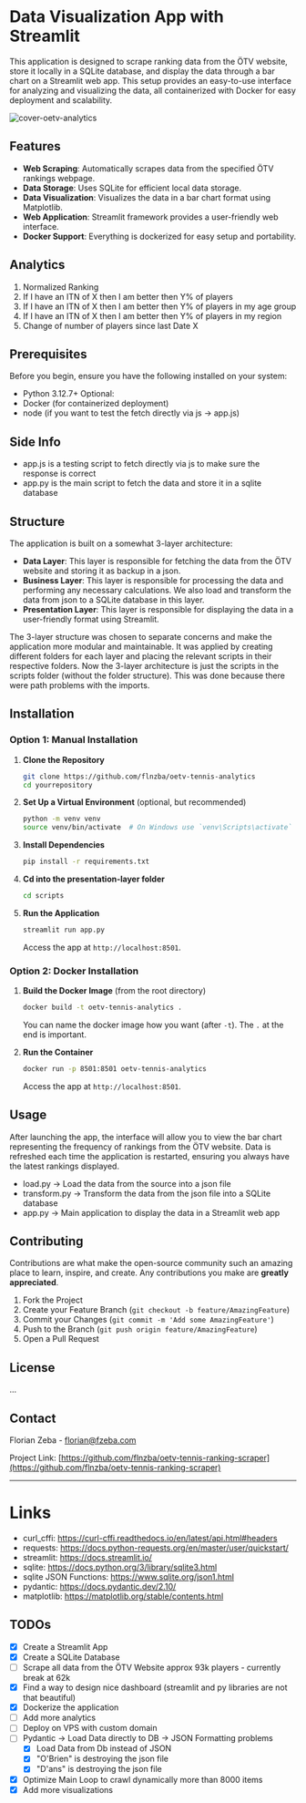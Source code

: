# Data Visualization App with Streamlit

This application is designed to scrape ranking data from the ÖTV website, store it locally in a SQLite database, and display the data through a bar chart on a Streamlit web app. This setup provides an easy-to-use interface for analyzing and visualizing the data, all containerized with Docker for easy deployment and scalability.

![cover-oetv-analytics](https://github.com/user-attachments/assets/26f4b010-3ff7-49b2-994d-816a6e5f63d2)

## Features

- **Web Scraping**: Automatically scrapes data from the specified ÖTV rankings webpage.
- **Data Storage**: Uses SQLite for efficient local data storage.
- **Data Visualization**: Visualizes the data in a bar chart format using Matplotlib.
- **Web Application**: Streamlit framework provides a user-friendly web interface.
- **Docker Support**: Everything is dockerized for easy setup and portability.

## Analytics

1. Normalized Ranking
2. If I have an ITN of X then I am better then Y% of players
3. If I have an ITN of X then I am better then Y% of players in my age group
4. If I have an ITN of X then I am better then Y% of players in my region
5. Change of number of players since last Date X

## Prerequisites

Before you begin, ensure you have the following installed on your system:
- Python 3.12.7+
Optional:
- Docker (for containerized deployment)
- node (if you want to test the fetch directly via js -> app.js)

## Side Info
- app.js is a testing script to fetch directly via js to make sure the response is correct
- app.py is the main script to fetch the data and store it in a sqlite database

## Structure
The application is built on a somewhat 3-layer architecture:
- **Data Layer**: This layer is responsible for fetching the data from the ÖTV website and storing it as backup in a json.
- **Business Layer**: This layer is responsible for processing the data and performing any necessary calculations. We also load and transform the data from json to a SQLite database in this layer.
- **Presentation Layer**: This layer is responsible for displaying the data in a user-friendly format using Streamlit.

The 3-layer structure was chosen to separate concerns and make the application more modular and maintainable. It was applied by creating different folders for each layer and placing the relevant scripts in their respective folders. Now the 3-layer architecture is just the scripts in the scripts folder (without the folder structure). This was done because there were path problems with the imports.

## Installation

### Option 1: Manual Installation

1. **Clone the Repository**
   ```bash
   git clone https://github.com/flnzba/oetv-tennis-analytics
   cd yourrepository
   ```

2. **Set Up a Virtual Environment** (optional, but recommended)
   ```bash
   python -m venv venv
   source venv/bin/activate  # On Windows use `venv\Scripts\activate`
   ```

3. **Install Dependencies**
   ```bash
   pip install -r requirements.txt
   ```

4. **Cd into the presentation-layer folder**
   ```bash
   cd scripts
   ```

5. **Run the Application**
   ```bash
   streamlit run app.py
   ```
   Access the app at `http://localhost:8501`.

### Option 2: Docker Installation

1. **Build the Docker Image** (from the root directory)
   ```bash
   docker build -t oetv-tennis-analytics .
   ```
   You can name the docker image how you want (after `-t`). The `.` at the end is important.

2. **Run the Container**
   ```bash
   docker run -p 8501:8501 oetv-tennis-analytics
   ```
   Access the app at `http://localhost:8501`.



## Usage

After launching the app, the interface will allow you to view the bar chart representing the frequency of rankings from the ÖTV website. Data is refreshed each time the application is restarted, ensuring you always have the latest rankings displayed.

- load.py -> Load the data from the source into a json file
- transform.py -> Transform the data from the json file into a SQLite database
- app.py -> Main application to display the data in a Streamlit web app

## Contributing

Contributions are what make the open-source community such an amazing place to learn, inspire, and create. Any contributions you make are **greatly appreciated**.

1. Fork the Project
2. Create your Feature Branch (`git checkout -b feature/AmazingFeature`)
3. Commit your Changes (`git commit -m 'Add some AmazingFeature'`)
4. Push to the Branch (`git push origin feature/AmazingFeature`)
5. Open a Pull Request

## License

...

## Contact

Florian Zeba - florian@fzeba.com

Project Link: [https://github.com/flnzba/oetv-tennis-ranking-scraper](https://github.com/flnzba/oetv-tennis-ranking-scraper)

---

# Links
- curl_cffi: https://curl-cffi.readthedocs.io/en/latest/api.html#headers
- requests: https://docs.python-requests.org/en/master/user/quickstart/
- streamlit: https://docs.streamlit.io/
- sqlite: https://docs.python.org/3/library/sqlite3.html
- sqlite JSON Functions: https://www.sqlite.org/json1.html
- pydantic: https://docs.pydantic.dev/2.10/
- matplotlib: https://matplotlib.org/stable/contents.html

## TODOs
- [x] Create a Streamlit App
- [x] Create a SQLite Database
- [ ] Scrape all data from the ÖTV Website approx 93k players - currently break at 62k
- [x] Find a way to design nice dashboard (streamlit and py libraries are not that beautiful)
- [x] Dockerize the application
- [ ] Add more analytics
- [ ] Deploy on VPS with custom domain
- [ ] Pydantic -> Load Data directly to DB -> JSON Formatting problems
   - [x] Load Data from Db instead of JSON
   - [x] "O'Brien" is destroying the json file
   - [x] "D'ans" is destroying the json file
- [x] Optimize Main Loop to crawl dynamically more than 8000 items
- [x] Add more visualizations
